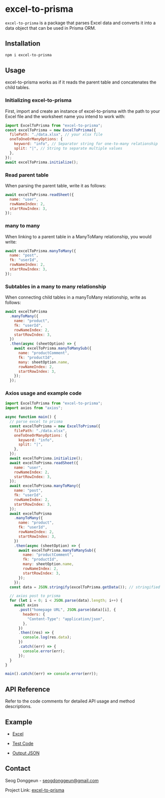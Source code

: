 # excel-to-prisma

`excel-to-prisma` is a package that parses Excel data and converts it into a data object that can be used in Prisma ORM.

## Installation

```bash
npm i excel-to-prisma
```

## Usage

excel-to-prisma works as if it reads the parent table and concatenates the child tables.

### Initializing excel-to-prisma

First, import and create an instance of excel-to-prisma with the path to your Excel file and the worksheet name you intend to work with:

```js
import ExcelToPrisma from "excel-to-prisma";
const excelToPrisma = new ExcelToPrisma({
  filePath: "./data.xlsx", // your xlsx file
  oneToOneOrManyOptions: {
    keyword: "info", // Separator string for one-to-many relationship
    split: "|", // String to separate multiple values
  },
});
await excelToPrisma.initialize();
```

### Read parent table

When parsing the parent table, write it as follows:

```js
await excelToPrisma.readSheet({
  name: "user",
  rowNameIndex: 2,
  startRowIndex: 3,
});
```

### many to many

When linking to a parent table in a ManyToMany relationship, you would write:

```js
await excelToPrisma.manyToMany({
  name: "post",
  fk: "userId",
  rowNameIndex: 2,
  startRowIndex: 3,
});
```

### Subtables in a many to many relationship

When connecting child tables in a manyToMany relationship, write as follows:

```js
await excelToPrisma
  .manyToMany({
    name: "product",
    fk: "userId",
    rowNameIndex: 2,
    startRowIndex: 3,
  })
  .then(async (sheetOption) => {
    await excelToPrisma.manyToManySub({
      name: "productComment",
      fk: "productId",
      many: sheetOption.name,
      rowNameIndex: 2,
      startRowIndex: 3,
    });
  });
```

### Axios usage and example code

```js
import ExcelToPrisma from "excel-to-prisma";
import axios from "axios";

async function main() {
  // parse excel to prisma
  const excelToPrisma = new ExcelToPrisma({
    filePath: "./data.xlsx",
    oneToOneOrManyOptions: {
      keyword: "info",
      split: "|",
    },
  });
  await excelToPrisma.initialize();
  await excelToPrisma.readSheet({
    name: "user",
    rowNameIndex: 2,
    startRowIndex: 3,
  });
  await excelToPrisma.manyToMany({
    name: "post",
    fk: "userId",
    rowNameIndex: 2,
    startRowIndex: 3,
  });
  await excelToPrisma
    .manyToMany({
      name: "product",
      fk: "userId",
      rowNameIndex: 2,
      startRowIndex: 3,
    })
    .then(async (sheetOption) => {
      await excelToPrisma.manyToManySub({
        name: "productComment",
        fk: "productId",
        many: sheetOption.name,
        rowNameIndex: 2,
        startRowIndex: 3,
      });
    });
  const data = JSON.stringify(excelToPrisma.getData()); // stringified data

  // axios post to prisma
  for (let i = 0; i < JSON.parse(data).length; i++) {
    await axios
      .post("homepage URL", JSON.parse(data)[i], {
        headers: {
          "Content-Type": "application/json",
        },
      })
      .then((res) => {
        console.log(res.data);
      })
      .catch((err) => {
        console.error(err);
      });
  }
}

main().catch((err) => console.error(err));
```

## API Reference

Refer to the code comments for detailed API usage and method descriptions.

## Example

- [Excel](https://github.com/tjrehdrms123/excel-to-prisma/tree/main/src/assets/data.xlsx)

- [Test Code](https://github.com/tjrehdrms123/excel-to-prisma/tree/main/src/tests/base.spec.ts)

- [Output JSON](https://github.com/tjrehdrms123/excel-to-prisma/tree/main/src/assets/output.json)

## Contact

Seog Donggeun - seogdonggeun@gmail.com

Project Link: [excel-to-prisma](https://github.com/tjrehdrms123/excel-to-prisma)
